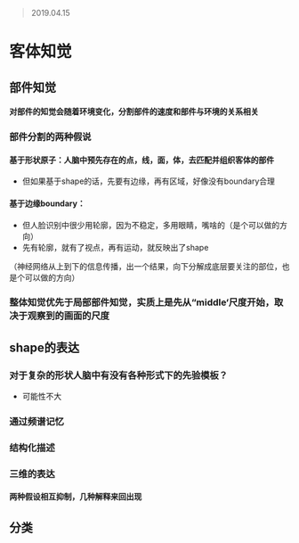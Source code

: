 > 2019.04.15
# 客体知觉
## 部件知觉  
#### 对部件的知觉会随着环境变化，分割部件的速度和部件与环境的关系相关  
### 部件分割的两种假说
#### 基于形状原子：人脑中预先存在的点，线，面，体，去匹配并组织客体的部件  
* 但如果基于shape的话，先要有边缘，再有区域，好像没有boundary合理  
#### 基于边缘boundary：
* 但人脸识别中很少用轮廓，因为不稳定，多用眼睛，嘴啥的（是个可以做的方向）
* 先有轮廓，就有了视点，再有运动，就反映出了shape

（神经网络从上到下的信息传播，出一个结果，向下分解成底层要关注的部位，也是个可以做的方向）

### 整体知觉优先于局部部件知觉，实质上是先从“middle‘尺度开始，取决于观察到的画面的尺度

## shape的表达
### 对于复杂的形状人脑中有没有各种形式下的先验模板？
* 可能性不大
### 通过频谱记忆
### 结构化描述     


### 三维的表达  
#### 两种假设相互抑制，几种解释来回出现


## 分类








